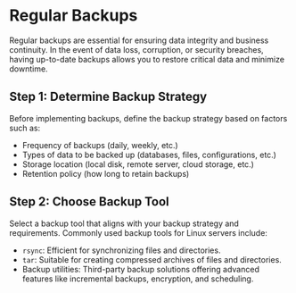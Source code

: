 # Regular Backups
Regular backups are essential for ensuring data integrity and business continuity. In the event of data loss, corruption, or security breaches, having up-to-date backups allows you to restore critical data and minimize downtime.

## Step 1: Determine Backup Strategy
Before implementing backups, define the backup strategy based on factors such as:

- Frequency of backups (daily, weekly, etc.)
- Types of data to be backed up (databases, files, configurations, etc.)
- Storage location (local disk, remote server, cloud storage, etc.)
- Retention policy (how long to retain backups)

## Step 2: Choose Backup Tool
Select a backup tool that aligns with your backup strategy and requirements. Commonly used backup tools for Linux servers include:

- `rsync`: Efficient for synchronizing files and directories.
- `tar`: Suitable for creating compressed archives of files and directories.
- Backup utilities: Third-party backup solutions offering advanced features like incremental backups, encryption, and scheduling.
























